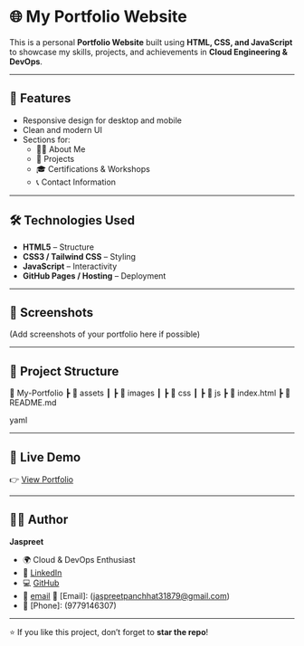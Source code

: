 # 🌐 My Portfolio Website  

This is a personal **Portfolio Website** built using **HTML, CSS, and JavaScript** to showcase my skills, projects, and achievements in **Cloud Engineering & DevOps**.  

---

## 🚀 Features  
- Responsive design for desktop and mobile  
- Clean and modern UI  
- Sections for:
  - 👨‍💻 About Me  
  - 📂 Projects  
  - 🎓 Certifications & Workshops  
  - 📞 Contact Information  

---

## 🛠️ Technologies Used  
- **HTML5** – Structure  
- **CSS3 / Tailwind CSS** – Styling  
- **JavaScript** – Interactivity  
- **GitHub Pages / Hosting** – Deployment  

---

## 📸 Screenshots  
(Add screenshots of your portfolio here if possible)  

---

## 📂 Project Structure  
📁 My-Portfolio
┣ 📂 assets
┃ ┣ 📂 images
┃ ┣ 📂 css
┃ ┣ 📂 js
┣ 📜 index.html
┣ 📜 README.md

yaml


---

## 🔗 Live Demo  
👉 [View Portfolio](https://jaspreetpanchhat1929.github.io/my-portfolio-latest/)  

---

## 🧑‍💻 Author  
**Jaspreet**  
- 🌍 Cloud & DevOps Enthusiast  
- 🔗 [LinkedIn](www.linkedin.com/in/jaspreet-cloudarchitect)  
- 💻 [GitHub](https://github.com/jaspreetpanchhat1929)
- 🔗 [email](jaspreetpanchhat31879@gmail.com)
  📧 [Email]: (jaspreetpanchhat31879@gmail.com)
- 📱 [Phone]: (9779146307) 

---

⭐ If you like this project, don’t forget to **star the repo**!
